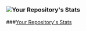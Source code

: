 ### ![Your Repository's Stats](https://github-readme-stats.vercel.app/api?username=SpearsDevin&show_icons=true)
###[Your Repository's Stats](https://github-readme-stats.vercel.app/api/top-langs/?username=SpearsDevin&theme=blue-green)
